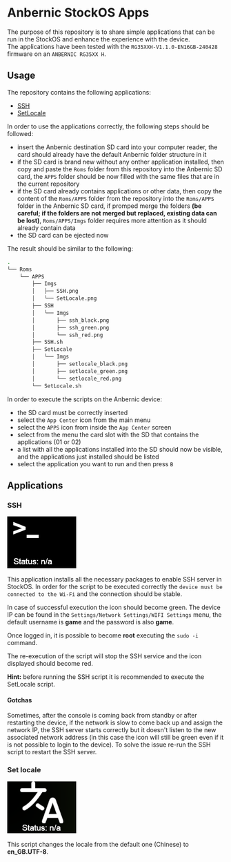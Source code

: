 # Anbernic StockOS Apps

The purpose of this repository is to share simple applications that can be run in the StockOS and enhance the experience with the device.  
The applications have been tested with the `RG35XXH-V1.1.0-EN16GB-240428` firmware on an `ANBERNIC RG35XX H`.

## Usage

The repository contains the following applications:
- [SSH](#ssh)
- [SetLocale](#set-locale)

In order to use the applications correctly, the following steps should be followed:

- insert the Anbernic destination SD card into your computer reader, the card should already have the default Anbernic folder structure in it
- if the SD card is brand new without any onther application installed, then copy and paste the `Roms` folder from this repository into the Anbernic SD card, the `APPS` folder should be now filled with the same files that are in the current repository
- if the SD card already contains applications or other data, then copy the content of the `Roms/APPS` folder from the repository into the `Roms/APPS` folder in the Anbernic SD card, if promped merge the folders **(be careful; if the folders are not merged but replaced, existing data can be lost)**, `Roms/APPS/Imgs` folder requires more attention as it should already contain data
- the SD card can be ejected now

The result should be similar to the following:

```bash
.
└── Roms
    └── APPS
        ├── Imgs
        │   ├── SSH.png
        │   └── SetLocale.png
        ├── SSH
        │   └── Imgs
        │       ├── ssh_black.png
        │       ├── ssh_green.png
        │       └── ssh_red.png
        ├── SSH.sh
        ├── SetLocale
        │   └── Imgs
        │       ├── setlocale_black.png
        │       ├── setlocale_green.png
        │       └── setlocale_red.png
        └── SetLocale.sh
```

In order to execute the scripts on the Anbernic device:

- the SD card must be correctly inserted
- select the `App Center` icon from the main menu
- select the `APPS` icon from inside the `App Center` screen
- select from the menu the card slot with the SD that contains the applications (01 or 02)
- a list with all the applications installed into the SD should now be visible, and the applications just installed should be listed
- select the application you want to run and then press `B`

## Applications

### SSH

![SSH](SSH/SSH/Imgs/ssh_black.png)

This application installs all the necessary packages to enable SSH server in StockOS. In order for the script to be executed correctly the `device must be connected to the Wi-Fi` and the connection should be stable.

In case of successful execution the icon should become green. The device IP can be found in the `Settings/Network Settings/WIFI Settings` menu, the default username is **game** and the password is also **game**.

Once logged in, it is possible to become **root** executing the `sudo -i` command.

The re-execution of the script will stop the SSH service and the icon displayed should become red.

**Hint:** before running the SSH script it is recommended to execute the SetLocale script.

#### Gotchas

Sometimes, after the console is coming back from standby or after restarting the device, if the network is slow to come back up and assign the network IP, the SSH server starts correctly but it doesn't listen to the new associated network address (in this case the icon will still be green even if it is not possible to login to the device). To solve the issue re-run the SSH script to restart the SSH server.

### Set locale

![SetLocale](SetLocale/SetLocale/Imgs/setlocale_black.png)

This script changes the locale from the default one (Chinese) to **en_GB.UTF-8**.
